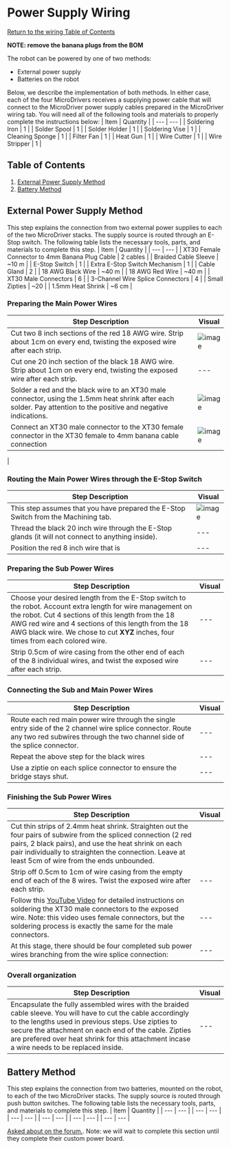 # Power Supply Wiring
[Return to the wiring Table of Contents](https://github.com/EmiliaPsacharopoulos/Quadruped-8dof-Robot/tree/main/Wiring#table-of-contents)

**NOTE: remove the banana plugs from the BOM**

The robot can be powered by one of two methods: 
- External power supply
- Batteries on the robot

Below, we describe the implementation of both methods. In either case, each of the four MicroDrivers receives a supplying power cable that will connect to the MicroDriver power supply cables prepared in the MicroDriver wiring tab. 
You will need all of the following tools and materials to properly complete the instructions below:
| Item | Quantity | 
| --- | --- |
| Soldering Iron | 1 |
| Solder Spool | 1 |
| Solder Holder | 1 |
| Soldering Vise | 1 |
| Cleaning Sponge | 1 |
| Filter Fan | 1 |
| Heat Gun | 1 |
| Wire Cutter | 1 |
| Wire Stripper | 1 |


## Table of Contents
1. [External Power Supply Method](https://github.com/EmiliaPsacharopoulos/Quadruped-8dof-Robot/blob/main/Wiring/Power%20Supply%20Wiring/README.md#external-power-supply-method)
2. [Battery Method](https://github.com/EmiliaPsacharopoulos/Quadruped-8dof-Robot/blob/main/Wiring/Power%20Supply%20Wiring/README.md#battery-method)


## External Power Supply Method
This step explains the connection from two external power supplies to each of the two MicroDriver stacks. The supply source is routed through an E-Stop switch. The following table lists the necessary tools, parts, and materials to complete this step. 
| Item | Quantity | 
| --- | --- |
| XT30 Female Connector to 4mm Banana Plug Cable | 2 cables |
| Braided Cable Sleeve | ~10 m |
| E-Stop Switch | 1 |
| Extra E-Stop Switch Mechanism | 1 |
| Cable Gland | 2 | 
| 18 AWG Black Wire | ~40 m |
| 18 AWG Red Wire | ~40 m |
| XT30 Male Connectors | 6 |
| 3-Channel Wire Splice Connectors | 4 | 
| Small Zipties | ~20 |
| 1.5mm Heat Shrink | ~6 cm |

### Preparing the Main Power Wires
| Step Description | Visual | 
| --- | --- |
| Cut two 8 inch sections of the red 18 AWG wire. Strip about 1cm on every end, twisting the exposed wire after each strip.  | ![image](https://user-images.githubusercontent.com/84528674/119999298-9676b780-bf9f-11eb-84d9-6db2791f4168.png) |
| Cut one 20 inch section of the black 18 AWG wire. Strip about 1cm on every end, twisting the exposed wire after each strip. | --- |
| Solder a red and the black wire to an XT30 male connector, using the 1.5mm heat shrink after each solder. Pay attention to the positive and negative indications. |  ![image](https://user-images.githubusercontent.com/84528674/119999166-6fb88100-bf9f-11eb-95ce-5c38bfd25464.png) |
| Connect an XT30 male connector to the XT30 female connector in the XT30 female to 4mm banana cable connection | ![image](https://user-images.githubusercontent.com/84528674/119999478-caea7380-bf9f-11eb-952e-5b1c5cbb6510.png)
 |

### Routing the Main Power Wires through the E-Stop Switch
| Step Description | Visual | 
| --- | --- |
| This step assumes that you have prepared the E-Stop Switch from the Machining tab. | ![image](https://user-images.githubusercontent.com/84528674/119998397-a93cbc80-bf9e-11eb-9e2d-5264b6bb1b21.png) |
| Thread the black 20 inch wire through the E-Stop glands (it will not connect to anything inside). | --- |
| Position the red 8 inch wire that is  | --- |

### Preparing the Sub Power Wires
| Step Description | Visual | 
| --- | --- |
| Choose your desired length from the E-Stop switch to the robot. Account extra length for wire management on the robot. Cut 4 sections of this length from the 18 AWG red wire and 4 sections of this length from the 18 AWG black wire. We chose to cut **XYZ** inches, four times from each colored wire. | --- |
| Strip 0.5cm of wire casing from the other end of each of the 8 individual wires, and twist the exposed wire after each strip. | --- |


### Connecting the Sub and Main Power Wires
| Step Description | Visual | 
| --- | --- |
| Route each red main power wire through the single entry side of the 2 channel wire splice connector. Route any two red subwires through the two channel side of the splice connector. | --- |
| Repeat the above step for the black wires | --- |
| Use a ziptie on each splice connector to ensure the bridge stays shut. | --- |

### Finishing the Sub Power Wires
| Step Description | Visual | 
| --- | --- |
| Cut thin strips of 2.4mm heat shrink. Straighten out the four pairs of subwire from the spliced connection (2 red pairs, 2 black pairs), and use the heat shrink on each pair individually to straighten the connection. Leave at least 5cm of wire from the ends unbounded. | |
| Strip off 0.5cm to 1cm of wire casing from the empty end of each of the 8 wires. Twist the exposed wire after each strip. | --- |
| Follow this [YouTube Video](https://www.youtube.com/watch?v=_NyJbKqRtUE) for detailed instructions on soldering the XT30 male connectors to the exposed wire. Note: this video uses female connectors, but the soldering process is exactly the same for the male connectors. | --- |
| At this stage, there should be four completed sub power wires branching from the wire splice connection:  | --- |

### Overall organization
| Step Description | Visual | 
| --- | --- |
| Encapsulate the fully assembled wires with the braided cable sleeve. You will have to cut the cable accordingly to the lengths used in previous steps. Use zipties to secure the attachment on each end of the cable. Zipties are prefered over heat shrink for this attachment incase a wire needs to be replaced inside. | --- |



## Battery Method
This step explains the connection from two batteries, mounted on the robot, to each of the two MicroDriver stacks. The supply source is routed through push button switches. The following table lists the necessary tools, parts, and materials to complete this step. 
| Item | Quantity | 
| --- | --- |
| --- | --- |
| --- | --- |
| --- | --- |
| --- | --- |
| --- | --- |

[Asked about on the forum.](https://odri.discourse.group/t/battery-and-push-button-wiring/281). Note: we will wait to complete this section until they complete their custom power board.
